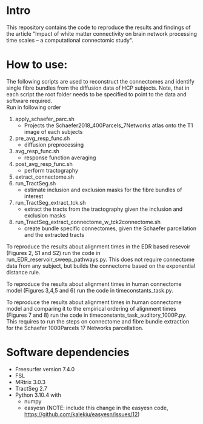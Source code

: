 # Intro
This repository contains the code to reproduce the results and findings of the article "Impact of white matter connectivity on brain network processing time scales – a computational connectomic study". 

# How to use:
<p> The following scripts are used to reconstruct the connectomes and identify single fibre bundles from the diffusion data of HCP subjects. Note, that in each script the root folder needs to be specified to point to the data and software required. <br>
Run in following order </p>

1. apply_schaefer_parc.sh
    * Projects the Schaefer2018_400Parcels_7Networks atlas onto the T1 image of each subjects
2. pre_avg_resp_func.sh
    * diffusion preprocessing
3. avg_resp_func.sh
    * response function averaging
3. post_avg_resp_func.sh
    * perform tractography
4. extract_connectome.sh
5. run_TractSeg.sh
    * estimate inclusion and exclusion masks for the fibre bundles of interest
6. run_TractSeg_extract_tck.sh
    * extract the tracts from the tractography given the inclusion and exclusion masks
7. run_TractSeg_extract_connectome_w_tck2connectome.sh
    * create bundle specific connectomes, given the Schaefer parcellation and the extracted tracts

<p>
To reproduce the results about alignment times in the EDR based resevoir (Figures 2, S1 and S2) run the code in run_EDR_reservoir_sweep_pathways.py. This does not require connectome data from any subject, but builds the connectome based on the exponential distance rule.
</p>

<p>
To reproduce the results about alignment times in human connectome model (Figures 3,4,5 and 6) run the code in timeconstants_task.py. 
</p>

<p>
To reproduce the results about alignment times in human connectome model and comparing it to the empirical ordering of alignment times (Figures 7 and 8) run the code in timeconstants_task_auditory_1000P.py. This requires to run the steps on connectome and fibre bundle extraction for the Schaefer 1000Parcels 17 Networks parcellation.  
</p>

# Software dependencies
* Freesurfer version 7.4.0
* FSL
* MRtrix 3.0.3
* TractSeg 2.7
* Python 3.10.4 with 
    * numpy
    * easyesn (NOTE: include this change in the easyesn code, https://github.com/kalekiu/easyesn/issues/12)
